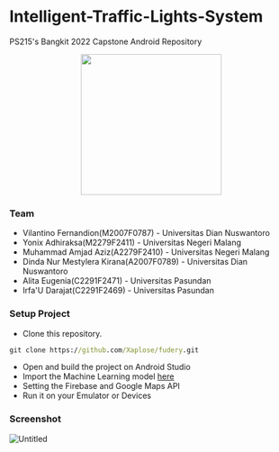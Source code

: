 # Intelligent-Traffic-Lights-System
PS215's Bangkit 2022 Capstone Android Repository

<p align="center">
  <img src="https://user-images.githubusercontent.com/61930704/173266936-d676ce6c-b3fd-428e-822c-b8c542fa8cd8.png" width="250">
</p>

### Team
- Vilantino Fernandion(M2007F0787) - Universitas Dian Nuswantoro
- Yonix Adhiraksa(M2279F2411) - Universitas Negeri Malang
- Muhammad Amjad Aziz(A2279F2410) - Universitas Negeri Malang
- Dinda Nur Mestylera Kirana(A2007F0789) - Universitas Dian Nuswantoro
- Alita Eugenia(C2291F2471)  - Universitas Pasundan
- Irfa\'U Darajat(C2291F2469) - Universitas Pasundan


### Setup Project
- Clone this repository.
```cmd
git clone https://github.com/Xaplose/fudery.git
```
- Open and build the project on Android Studio
- Import the Machine Learning model [here](https://drive.google.com/file/d/1E7XAk0_Rtah9BP2b1dqmKJ9PcXpDvFqv/view)
- Setting the Firebase and Google Maps API
- Run it on your Emulator or Devices

### Screenshot
![Untitled](https://user-images.githubusercontent.com/61930704/173267685-110f65cd-d737-4f8b-9087-93342f20d218.png)

